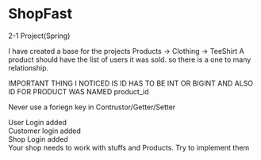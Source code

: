 # ShopFast
2-1 Project(Spring)

I have created a base for the projects
Products -> Clothing -> TeeShirt
A product should have the list of users it was sold. so there is a one to many relationship.

IMPORTANT THING I NOTICED IS ID HAS TO BE INT OR BIGINT
AND ALSO ID FOR PRODUCT WAS NAMED product_id

Never use a foriegn key in Contrustor/Getter/Setter

User Login added \
Customer login added \
Shop Login added \
Your shop needs to work with stuffs and Products. Try to
implement them
